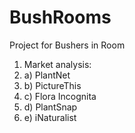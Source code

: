 # BushRooms
Project for Bushers in Room
1. Market analysis:
2. a) PlantNet
3. b) PictureThis
4. c) Flora Incognita
5. d) PlantSnap
6. e) iNaturalist
